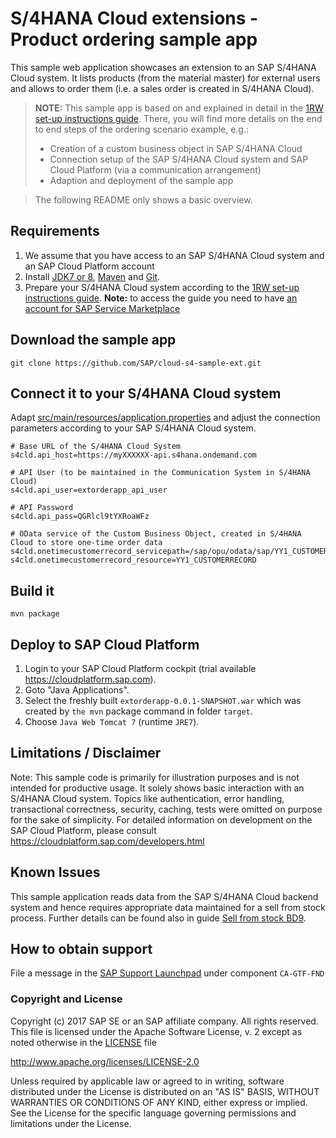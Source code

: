 # S/4HANA Cloud extensions - Product ordering sample app  
This sample web application showcases an extension to an SAP S/4HANA Cloud system. It lists products (from the material master) for external users and allows to order them (i.e. a sales order is created in S/4HANA Cloud).

> **NOTE:** This sample app is based on and explained in detail in the [1RW set-up instructions guide](https://rapid.sap.com/bp/#/browse/scopeitems/1RW). There, you will find more details on the end to end steps of the ordering scenario example, e.g.: 
> * Creation of a custom business object in SAP S/4HANA Cloud 
> * Connection setup of the SAP S/4HANA Cloud system and SAP Cloud Platform (via a communication arrangement)
> * Adaption and deployment of the sample app

> The following README only shows a basic overview.  


Requirements
-------------
1. We assume that you have access to an SAP S/4HANA Cloud system and an SAP Cloud Platform account
2. Install [JDK7 or 8](http://www.oracle.com/technetwork/java/javase/downloads/index.html), [Maven](http://maven.apache.org/download.cgi) and [Git](https://git-scm.com/downloads).  
3. Prepare your S/4HANA Cloud system according to the [1RW set-up instructions guide](https://rapid.sap.com/bp/#/browse/scopeitems/1RW).
**Note:** to access the guide you need to have [an account for SAP Service Marketplace](https://websmp103.sap-ag.de/~sapidp/012002523100007691892016E/)

Download the sample app
------------------

```
git clone https://github.com/SAP/cloud-s4-sample-ext.git
```


Connect it to your S/4HANA Cloud system
---------------------------------------
Adapt [src/main/resources/application.properties](src/main/resources/application.properties) and adjust the connection parameters according to your SAP S/4HANA Cloud system. 


```      
# Base URL of the S/4HANA Cloud System
s4cld.api_host=https://myXXXXXX-api.s4hana.ondemand.com
    
# API User (to be maintained in the Communication System in S/4HANA Cloud)
s4cld.api_user=extorderapp_api_user
    
# API Password 
s4cld.api_pass=QGRlcl9tYXRoaWFz
    
# OData service of the Custom Business Object, created in S/4HANA Cloud to store one-time order data  
s4cld.onetimecustomerrecord_servicepath=/sap/opu/odata/sap/YY1_CUSTOMERRECORD_CDS
s4cld.onetimecustomerrecord_resource=YY1_CUSTOMERRECORD
```


Build it
--------

```
mvn package
```


Deploy to SAP Cloud Platform
----------------------------
1. Login to your SAP Cloud Platform cockpit (trial available https://cloudplatform.sap.com).
2. Goto "Java Applications".
3. Select the freshly built `extorderapp-0.0.1-SNAPSHOT.war` which was created by `the mvn` package command in folder `target`.
4. Choose `Java Web Tomcat 7` (runtime `JRE7`). 


Limitations / Disclaimer
------------------------
Note: This sample code is primarily for illustration purposes and is not intended for productive usage. It solely shows basic interaction with an S/4HANA Cloud system. Topics like authentication, error handling, transactional correctness, security, caching, tests were omitted on purpose for the sake of simplicity. For detailed information on development on the SAP Cloud Platform, please consult https://cloudplatform.sap.com/developers.html  


Known Issues
------------
This sample application reads data from the SAP S/4HANA Cloud backend system and hence requires appropriate data maintained for a sell from stock process. Further details can be found also in guide [Sell from stock BD9](https://rapid.sap.com/bp/#/browse/scopeitems/BD9).


How to obtain support
---------------------
File a message in the [SAP Support Launchpad](https://launchpad.support.sap.com/#/incident/create) under component `CA-GTF-FND`


### Copyright and License

Copyright (c) 2017 SAP SE or an SAP affiliate company. All rights reserved.
This file is licensed under the Apache Software License, v. 2 except as noted otherwise in the [LICENSE](LICENSE) file

http://www.apache.org/licenses/LICENSE-2.0 

Unless required by applicable law or agreed to in writing, software distributed under the License is distributed on an "AS IS" BASIS, WITHOUT WARRANTIES OR CONDITIONS OF ANY KIND, either express or implied. See the License for the specific language governing permissions and limitations under the License.
